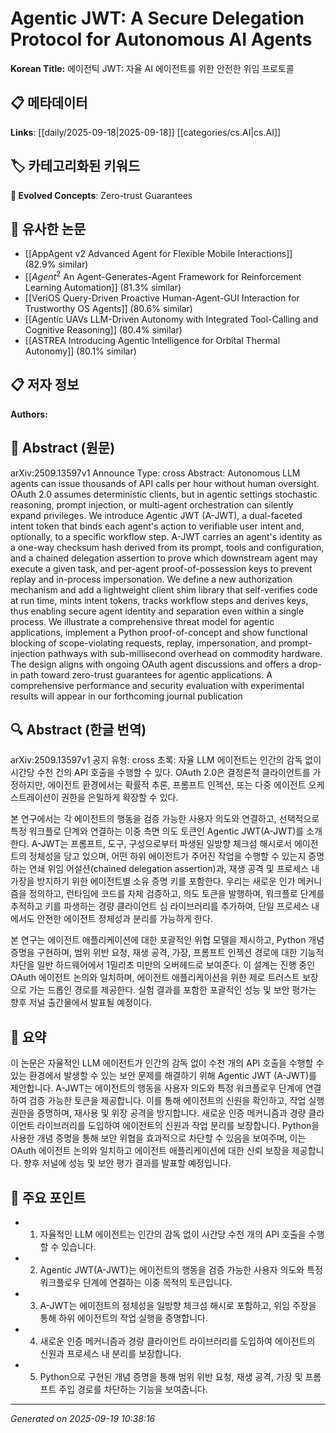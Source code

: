 
# Agentic JWT: A Secure Delegation Protocol for Autonomous AI Agents

**Korean Title:** 에이전틱 JWT: 자율 AI 에이전트를 위한 안전한 위임 프로토콜

## 📋 메타데이터

**Links**: [[daily/2025-09-18|2025-09-18]] [[categories/cs.AI|cs.AI]]

## 🏷️ 카테고리화된 키워드
**🚀 Evolved Concepts**: Zero-trust Guarantees

## 🔗 유사한 논문
- [[AppAgent v2 Advanced Agent for Flexible Mobile Interactions]] (82.9% similar)
- [[$Agent^2$ An Agent-Generates-Agent Framework for Reinforcement Learning Automation]] (81.3% similar)
- [[VeriOS Query-Driven Proactive Human-Agent-GUI Interaction for Trustworthy OS Agents]] (80.6% similar)
- [[Agentic UAVs LLM-Driven Autonomy with Integrated Tool-Calling and Cognitive Reasoning]] (80.4% similar)
- [[ASTREA Introducing Agentic Intelligence for Orbital Thermal Autonomy]] (80.1% similar)

## 📋 저자 정보

**Authors:** 

## 📄 Abstract (원문)

arXiv:2509.13597v1 Announce Type: cross 
Abstract: Autonomous LLM agents can issue thousands of API calls per hour without human oversight. OAuth 2.0 assumes deterministic clients, but in agentic settings stochastic reasoning, prompt injection, or multi-agent orchestration can silently expand privileges.
  We introduce Agentic JWT (A-JWT), a dual-faceted intent token that binds each agent's action to verifiable user intent and, optionally, to a specific workflow step. A-JWT carries an agent's identity as a one-way checksum hash derived from its prompt, tools and configuration, and a chained delegation assertion to prove which downstream agent may execute a given task, and per-agent proof-of-possession keys to prevent replay and in-process impersonation. We define a new authorization mechanism and add a lightweight client shim library that self-verifies code at run time, mints intent tokens, tracks workflow steps and derives keys, thus enabling secure agent identity and separation even within a single process.
  We illustrate a comprehensive threat model for agentic applications, implement a Python proof-of-concept and show functional blocking of scope-violating requests, replay, impersonation, and prompt-injection pathways with sub-millisecond overhead on commodity hardware. The design aligns with ongoing OAuth agent discussions and offers a drop-in path toward zero-trust guarantees for agentic applications. A comprehensive performance and security evaluation with experimental results will appear in our forthcoming journal publication

## 🔍 Abstract (한글 번역)

arXiv:2509.13597v1 공지 유형: cross 
초록: 자율 LLM 에이전트는 인간의 감독 없이 시간당 수천 건의 API 호출을 수행할 수 있다. OAuth 2.0은 결정론적 클라이언트를 가정하지만, 에이전트 환경에서는 확률적 추론, 프롬프트 인젝션, 또는 다중 에이전트 오케스트레이션이 권한을 은밀하게 확장할 수 있다.

본 연구에서는 각 에이전트의 행동을 검증 가능한 사용자 의도와 연결하고, 선택적으로 특정 워크플로 단계와 연결하는 이중 측면 의도 토큰인 Agentic JWT(A-JWT)를 소개한다. A-JWT는 프롬프트, 도구, 구성으로부터 파생된 일방향 체크섬 해시로서 에이전트의 정체성을 담고 있으며, 어떤 하위 에이전트가 주어진 작업을 수행할 수 있는지 증명하는 연쇄 위임 어설션(chained delegation assertion)과, 재생 공격 및 프로세스 내 가장을 방지하기 위한 에이전트별 소유 증명 키를 포함한다. 우리는 새로운 인가 메커니즘을 정의하고, 런타임에 코드를 자체 검증하고, 의도 토큰을 발행하며, 워크플로 단계를 추적하고 키를 파생하는 경량 클라이언트 심 라이브러리를 추가하여, 단일 프로세스 내에서도 안전한 에이전트 정체성과 분리를 가능하게 한다.

본 연구는 에이전트 애플리케이션에 대한 포괄적인 위협 모델을 제시하고, Python 개념 증명을 구현하며, 범위 위반 요청, 재생 공격, 가장, 프롬프트 인젝션 경로에 대한 기능적 차단을 일반 하드웨어에서 1밀리초 미만의 오버헤드로 보여준다. 이 설계는 진행 중인 OAuth 에이전트 논의와 일치하며, 에이전트 애플리케이션을 위한 제로 트러스트 보장으로 가는 드롭인 경로를 제공한다. 실험 결과를 포함한 포괄적인 성능 및 보안 평가는 향후 저널 출간물에서 발표될 예정이다.

## 📝 요약

이 논문은 자율적인 LLM 에이전트가 인간의 감독 없이 수천 개의 API 호출을 수행할 수 있는 환경에서 발생할 수 있는 보안 문제를 해결하기 위해 Agentic JWT (A-JWT)를 제안합니다. A-JWT는 에이전트의 행동을 사용자 의도와 특정 워크플로우 단계에 연결하여 검증 가능한 토큰을 제공합니다. 이를 통해 에이전트의 신원을 확인하고, 작업 실행 권한을 증명하며, 재사용 및 위장 공격을 방지합니다. 새로운 인증 메커니즘과 경량 클라이언트 라이브러리를 도입하여 에이전트의 신원과 작업 분리를 보장합니다. Python을 사용한 개념 증명을 통해 보안 위협을 효과적으로 차단할 수 있음을 보여주며, 이는 OAuth 에이전트 논의와 일치하고 에이전트 애플리케이션에 대한 신뢰 보장을 제공합니다. 향후 저널에 성능 및 보안 평가 결과를 발표할 예정입니다.

## 🎯 주요 포인트

- 1. 자율적인 LLM 에이전트는 인간의 감독 없이 시간당 수천 개의 API 호출을 수행할 수 있습니다.

- 2. Agentic JWT(A-JWT)는 에이전트의 행동을 검증 가능한 사용자 의도와 특정 워크플로우 단계에 연결하는 이중 목적의 토큰입니다.

- 3. A-JWT는 에이전트의 정체성을 일방향 체크섬 해시로 포함하고, 위임 주장을 통해 하위 에이전트의 작업 실행을 증명합니다.

- 4. 새로운 인증 메커니즘과 경량 클라이언트 라이브러리를 도입하여 에이전트의 신원과 프로세스 내 분리를 보장합니다.

- 5. Python으로 구현된 개념 증명을 통해 범위 위반 요청, 재생 공격, 가장 및 프롬프트 주입 경로를 차단하는 기능을 보여줍니다.

---

*Generated on 2025-09-19 10:38:16*